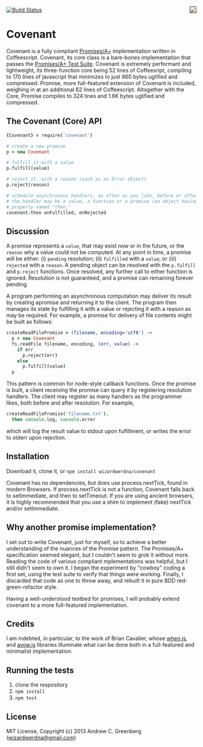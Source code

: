 [![Build Status](https://travis-ci.org/wizardwerdna/covenant.png)](https://travis-ci.org/wizardwerdna/covenant)
<img src="http://promises-aplus.github.com/promises-spec/assets/logo-small.png" style="outline: 1pt solid brown;" align="right" /> 


# Covenant 

Covenant is a fully compliant [Promises/A+](https://github.com/promises-aplus/promises-spec) implementation written in Coffeescript.  Covenant, its core class is a bare-bones implementation that passes the [Promises/A+ Test Suite](https://github.com/promises-aplus/promises-tests).  Covenant is extremely performant and lightweight, its three-function core being 52 lines of Coffeesript, compiling to 170 lines of javascript that minimizes to just 960 bytes uglified and compressed.  Promise, more full-featured extension of Covenant is included, weighing in at an additional 62 lines of Coffeescript. Altogether with the Core, Promise compiles to 324 lines and 1.6K bytes uglified and compressed.  
 
## The Covenant (Core) API

```coffeescript
{Covenant} = require('covenant')

# create a new promise
p = new Covenant

# fulfill it with a value
p.fulfill(value)

# reject it, with a reason (such as an Error object)
p.reject(reason)

# schedule asynchronous handlers, as often as you like, before or after resolution
# the handler may be a value, a function or a promise (an object having a function
# property named "then."
covenant.then onFulfilled, onRejected
```

## Discussion

A promise represents a `value`, that may exist now or in the future, or the `reason` why a value could not be computed.  At any point in time, a promise will be either: (i) `pending` resolution; (ii) `fulfilled` with a `value`; or (iii) `rejected` with a `reason`.  A pending object can be resolved  with the `p.fulfill` and `p.reject` functions.  Once resolved, any further call to either function is ignored. Resolution is not guaranteed, and a promise can remaining forever pending. 

A program performing an asynchronous computation may deliver its result by creating apromise and returning it to the client.  The program then manages its state by fulfilling it with a value or rejecting it with a reason as may be required.  For example, a promise for delivery of file contents might be built as follows:

```coffeescript
createReadFilePromise = (filename, encoding='utf8') ->
  p = new Covenant
  fs.readFile filename, encoding, (err, value) ->
    if err
      p.reject(err) 
    else
      p.fulfill(value)
  p
```

This pattern is common for node-style callback functions.  Once the promise is built, a client receiving the promise can query it by registering resolution handlers.  The client may register as many handlers as the programmer likes, both before and after resolution. For example,

```coffeescript
createReadFilePromise('filename.txt').
  then console.log, console.error
```

which will log the result value to stdout upon fulfillment, or writes the error to stderr upon rejection.

## Installation 

Download it, clone it, or `npm install wizardwerdna/covenant`

Covenant has no dependencies, but does use process.nextTick, found in modern Browsers.  If process.nextTick is not a function, Covenant falls back to setImmediate, and then to setTimeout.  If you are using ancient browsers, it is highly recommended that you use a shim to implement (fake) nextTick and/or setImmediate.

## Why another promise implementation?

I set out to write Covenant, just for myself, so to achieve a better understanding of the nuances of the Promise pattern.  The Promises/A+ specification seemed elegant, but I couldn't seem to grok it without more. Reading the code of various compliant mplementations was helpful, but I still didn't seem to own it.  I began the experiment by "cowboy" coding a first set, using the test suite to verify that things were working.  Finally, I discarded that code as one to throw away, and rebuilt it in pure BDD red-green-refactor style.

Having a well-understood testbed for promises, I will probably extend covenant to a more full-featured implementation.

## Credits

I am indebted, in particular, to the work of Brian Cavalier, whose [when.js](https://github.com/cujojs/when), and [avow.js](https://github.com/briancavalier/avow) libraries illuminate what can be done both in a full-featured and minimalist implementation.

## Running the tests

1. clone the respository
1. `npm install`
1. `npm test`

## License

MIT License, Copyright (c) 2013 Andrew C. Greenberg (wizardwerdna@gmail.com)
